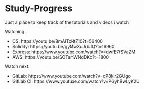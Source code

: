 # Study-Progress
Just a place to keep track of the tutorials and videos i watch


Watching:
<ul>

<li>CS: https://youtu.be/8mAITcNt710?t=56400</li>
<li>Solidity: https://youtu.be/gyMwXuJrbJQ?t=16960</li>
<li>Express: https://www.youtube.com/watch?v=qwfE7fSVaZM</li>
<li>AWS: https://youtu.be/SOTamWNgDKc?t=1800</li>

</ul>

Watch next:
<ul>

<li>GitLab: https://www.youtube.com/watch?v=qP8kir2GUgo</li>
<li>GitLab CI: https://www.youtube.com/watch?v=PGyhBwLyK2U</li>

</ul>
